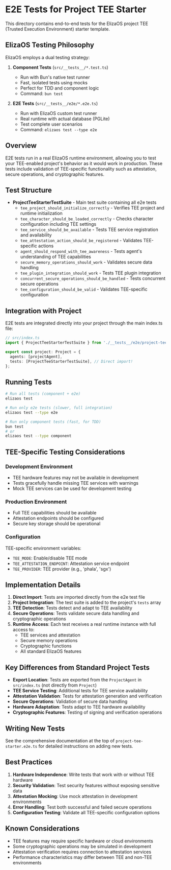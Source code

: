 # E2E Tests for Project TEE Starter

This directory contains end-to-end tests for the ElizaOS project TEE (Trusted Execution Environment) starter template.

## ElizaOS Testing Philosophy

ElizaOS employs a dual testing strategy:

1. **Component Tests** (`src/__tests__/*.test.ts`)

   - Run with Bun's native test runner
   - Fast, isolated tests using mocks
   - Perfect for TDD and component logic
   - Command: `bun test`

2. **E2E Tests** (`src/__tests__/e2e/*.e2e.ts`)
   - Run with ElizaOS custom test runner
   - Real runtime with actual database (PGLite)
   - Test complete user scenarios
   - Command: `elizaos test --type e2e`

## Overview

E2E tests run in a real ElizaOS runtime environment, allowing you to test your TEE-enabled project's behavior as it would work in production. These tests include validation of TEE-specific functionality such as attestation, secure operations, and cryptographic features.

## Test Structure

- **ProjectTeeStarterTestSuite** - Main test suite containing all e2e tests
  - `tee_project_should_initialize_correctly` - Verifies TEE project and runtime initialization
  - `tee_character_should_be_loaded_correctly` - Checks character configuration including TEE settings
  - `tee_service_should_be_available` - Tests TEE service registration and availability
  - `tee_attestation_action_should_be_registered` - Validates TEE-specific actions
  - `agent_should_respond_with_tee_awareness` - Tests agent's understanding of TEE capabilities
  - `secure_memory_operations_should_work` - Validates secure data handling
  - `tee_plugin_integration_should_work` - Tests TEE plugin integration
  - `concurrent_secure_operations_should_be_handled` - Tests concurrent secure operations
  - `tee_configuration_should_be_valid` - Validates TEE-specific configuration

## Integration with Project

E2E tests are integrated directly into your project through the main index.ts file:

```typescript
// src/index.ts
import { ProjectTeeStarterTestSuite } from './__tests__/e2e/project-tee-starter.e2e';

export const project: Project = {
  agents: [projectAgent],
  tests: [ProjectTeeStarterTestSuite], // Direct import!
};
```

## Running Tests

```bash
# Run all tests (component + e2e)
elizaos test

# Run only e2e tests (slower, full integration)
elizaos test --type e2e

# Run only component tests (fast, for TDD)
bun test
# or
elizaos test --type component
```

## TEE-Specific Testing Considerations

### Development Environment

- TEE hardware features may not be available in development
- Tests gracefully handle missing TEE services with warnings
- Mock TEE services can be used for development testing

### Production Environment

- Full TEE capabilities should be available
- Attestation endpoints should be configured
- Secure key storage should be operational

### Configuration

TEE-specific environment variables:

- `TEE_MODE`: Enable/disable TEE mode
- `TEE_ATTESTATION_ENDPOINT`: Attestation service endpoint
- `TEE_PROVIDER`: TEE provider (e.g., 'phala', 'sgx')

## Implementation Details

1. **Direct Import**: Tests are imported directly from the e2e test file
2. **Project Integration**: The test suite is added to the project's `tests` array
3. **TEE Detection**: Tests detect and adapt to TEE availability
4. **Secure Operations**: Tests validate secure data handling and cryptographic operations
5. **Runtime Access**: Each test receives a real runtime instance with full access to:
   - TEE services and attestation
   - Secure memory operations
   - Cryptographic functions
   - All standard ElizaOS features

## Key Differences from Standard Project Tests

- **Export Location**: Tests are exported from the `ProjectAgent` in `src/index.ts` (not directly from `Project`)
- **TEE Service Testing**: Additional tests for TEE service availability
- **Attestation Validation**: Tests for attestation generation and verification
- **Secure Operations**: Validation of secure data handling
- **Hardware Adaptation**: Tests adapt to TEE hardware availability
- **Cryptographic Features**: Testing of signing and verification operations

## Writing New Tests

See the comprehensive documentation at the top of `project-tee-starter.e2e.ts` for detailed instructions on adding new tests.

## Best Practices

1. **Hardware Independence**: Write tests that work with or without TEE hardware
2. **Security Validation**: Test security features without exposing sensitive data
3. **Attestation Mocking**: Use mock attestation in development environments
4. **Error Handling**: Test both successful and failed secure operations
5. **Configuration Testing**: Validate all TEE-specific configuration options

## Known Considerations

- TEE features may require specific hardware or cloud environments
- Some cryptographic operations may be simulated in development
- Attestation verification requires connection to attestation services
- Performance characteristics may differ between TEE and non-TEE environments
